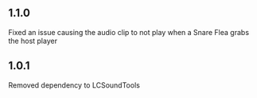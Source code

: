 ## 1.1.0
Fixed an issue causing the audio clip to not play when a Snare Flea grabs the host player

## 1.0.1
Removed dependency to LCSoundTools